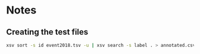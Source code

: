 # Notes

## Creating the test files

```bash
xsv sort -s id event2018.tsv -u | xsv search -s label . > annotated.csv
```
